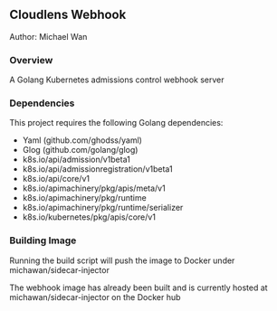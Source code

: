 ## Cloudlens Webhook
Author: Michael Wan

### Overview
A Golang Kubernetes admissions control webhook server

### Dependencies
This project requires the following Golang dependencies:
- Yaml (github.com/ghodss/yaml)
- Glog (github.com/golang/glog)
- k8s.io/api/admission/v1beta1
- k8s.io/api/admissionregistration/v1beta1
- k8s.io/api/core/v1
- k8s.io/apimachinery/pkg/apis/meta/v1
- k8s.io/apimachinery/pkg/runtime
- k8s.io/apimachinery/pkg/runtime/serializer
- k8s.io/kubernetes/pkg/apis/core/v1

### Building Image
Running the build script will push the image to Docker under michawan/sidecar-injector

The webhook image has already been built and is currently hosted at michawan/sidecar-injector on the Docker hub
